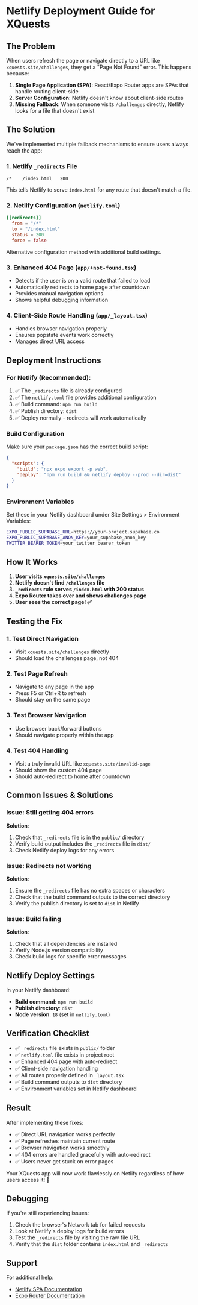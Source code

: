 # Netlify Deployment Guide for XQuests

## The Problem

When users refresh the page or navigate directly to a URL like `xquests.site/challenges`, they get a "Page Not Found" error. This happens because:

1. **Single Page Application (SPA)**: React/Expo Router apps are SPAs that handle routing client-side
2. **Server Configuration**: Netlify doesn't know about client-side routes
3. **Missing Fallback**: When someone visits `/challenges` directly, Netlify looks for a file that doesn't exist

## The Solution

We've implemented multiple fallback mechanisms to ensure users always reach the app:

### 1. **Netlify `_redirects` File** 
```
/*    /index.html   200
```
This tells Netlify to serve `index.html` for any route that doesn't match a file.

### 2. **Netlify Configuration (`netlify.toml`)**
```toml
[[redirects]]
  from = "/*"
  to = "/index.html"
  status = 200
  force = false
```
Alternative configuration method with additional build settings.

### 3. **Enhanced 404 Page** (`app/+not-found.tsx`)
- Detects if the user is on a valid route that failed to load
- Automatically redirects to home page after countdown
- Provides manual navigation options
- Shows helpful debugging information

### 4. **Client-Side Route Handling** (`app/_layout.tsx`)
- Handles browser navigation properly
- Ensures popstate events work correctly
- Manages direct URL access

## Deployment Instructions

### For Netlify (Recommended):

1. ✅ The `_redirects` file is already configured
2. ✅ The `netlify.toml` file provides additional configuration
3. ✅ Build command: `npm run build`
4. ✅ Publish directory: `dist`
5. ✅ Deploy normally - redirects will work automatically

### Build Configuration

Make sure your `package.json` has the correct build script:

```json
{
  "scripts": {
    "build": "npx expo export -p web",
    "deploy": "npm run build && netlify deploy --prod --dir=dist"
  }
}
```

### Environment Variables

Set these in your Netlify dashboard under Site Settings > Environment Variables:

```bash
EXPO_PUBLIC_SUPABASE_URL=https://your-project.supabase.co
EXPO_PUBLIC_SUPABASE_ANON_KEY=your_supabase_anon_key
TWITTER_BEARER_TOKEN=your_twitter_bearer_token
```

## How It Works

1. **User visits `xquests.site/challenges`**
2. **Netlify doesn't find `/challenges` file**
3. **`_redirects` rule serves `/index.html` with 200 status**
4. **Expo Router takes over and shows challenges page**
5. **User sees the correct page! ✅**

## Testing the Fix

### 1. **Test Direct Navigation**
- Visit `xquests.site/challenges` directly
- Should load the challenges page, not 404

### 2. **Test Page Refresh**
- Navigate to any page in the app
- Press F5 or Ctrl+R to refresh
- Should stay on the same page

### 3. **Test Browser Navigation**
- Use browser back/forward buttons
- Should navigate properly within the app

### 4. **Test 404 Handling**
- Visit a truly invalid URL like `xquests.site/invalid-page`
- Should show the custom 404 page
- Should auto-redirect to home after countdown

## Common Issues & Solutions

### Issue: Still getting 404 errors
**Solution**: 
1. Check that `_redirects` file is in the `public/` directory
2. Verify build output includes the `_redirects` file in `dist/`
3. Check Netlify deploy logs for any errors

### Issue: Redirects not working
**Solution**: 
1. Ensure the `_redirects` file has no extra spaces or characters
2. Check that the build command outputs to the correct directory
3. Verify the publish directory is set to `dist` in Netlify

### Issue: Build failing
**Solution**: 
1. Check that all dependencies are installed
2. Verify Node.js version compatibility
3. Check build logs for specific error messages

## Netlify Deploy Settings

In your Netlify dashboard:

- **Build command**: `npm run build`
- **Publish directory**: `dist`
- **Node version**: `18` (set in `netlify.toml`)

## Verification Checklist

- ✅ `_redirects` file exists in `public/` folder
- ✅ `netlify.toml` file exists in project root
- ✅ Enhanced 404 page with auto-redirect
- ✅ Client-side navigation handling
- ✅ All routes properly defined in `_layout.tsx`
- ✅ Build command outputs to `dist` directory
- ✅ Environment variables set in Netlify dashboard

## Result

After implementing these fixes:
- ✅ Direct URL navigation works perfectly
- ✅ Page refreshes maintain current route
- ✅ Browser navigation works smoothly
- ✅ 404 errors are handled gracefully with auto-redirect
- ✅ Users never get stuck on error pages

Your XQuests app will now work flawlessly on Netlify regardless of how users access it! 🚀

## Debugging

If you're still experiencing issues:

1. Check the browser's Network tab for failed requests
2. Look at Netlify's deploy logs for build errors
3. Test the `_redirects` file by visiting the raw file URL
4. Verify that the `dist` folder contains `index.html` and `_redirects`

## Support

For additional help:
- [Netlify SPA Documentation](https://docs.netlify.com/routing/redirects/rewrites-proxies/#history-pushstate-and-single-page-apps)
- [Expo Router Documentation](https://docs.expo.dev/router/introduction/)